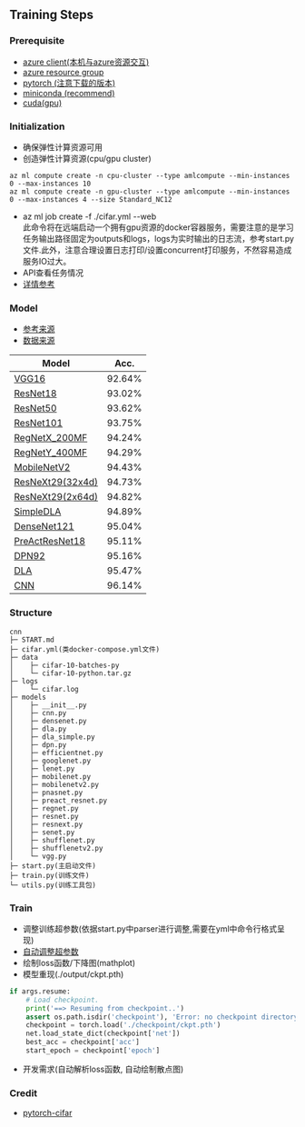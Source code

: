 ## Training Steps

### Prerequisite

- [azure client(本机与azure资源交互)](https://docs.microsoft.com/zh-cn/azure/machine-learning/how-to-configure-cli)
- [azure resource group](https://docs.microsoft.com/zh-cn/azure/machine-learning/how-to-train-cli)
- [pytorch (注意下载的版本)](https://pytorch.org/)
- [miniconda (recommend)](https://docs.conda.io/en/latest/miniconda.html)
- [cuda(gpu)](https://developer.nvidia.com/zh-cn/cuda-toolkit)

### Initialization

- 确保弹性计算资源可用
- 创造弹性计算资源(cpu/gpu cluster)

```commandline
az ml compute create -n cpu-cluster --type amlcompute --min-instances 0 --max-instances 10 
az ml compute create -n gpu-cluster --type amlcompute --min-instances 0 --max-instances 4 --size Standard_NC12
```

- az ml job create -f ./cifar.yml --web
  </br>
  此命令将在远端启动一个拥有gpu资源的docker容器服务，需要注意的是学习任务输出路径固定为outputs和logs，logs为实时输出的日志流，参考start.py文件.此外，注意合理设置日志打印/设置concurrent打印服务，不然容易造成服务IO过大。
- API查看任务情况
- [详情参考](https://docs.microsoft.com/zh-cn/azure/machine-learning/how-to-train-cli#prerequisites)

### Model
- [参考来源](https://github.com/kuangliu/pytorch-cifar)
- [数据来源](http://www.cs.toronto.edu/~kriz/learning-features-2009-TR.pdf)

| Model             | Acc.        |
| ---------------------- | ------------------------ |
| [VGG16](https://arxiv.org/abs/1409.1556)              | 92.64%      |
| [ResNet18](https://arxiv.org/abs/1512.03385)          | 93.02%      |
| [ResNet50](https://arxiv.org/abs/1512.03385)          | 93.62%      |
| [ResNet101](https://arxiv.org/abs/1512.03385)         | 93.75%      |
| [RegNetX_200MF](https://arxiv.org/abs/2003.13678)     | 94.24%      |
| [RegNetY_400MF](https://arxiv.org/abs/2003.13678)     | 94.29%      |
| [MobileNetV2](https://arxiv.org/abs/1801.04381)       | 94.43%      |
| [ResNeXt29(32x4d)](https://arxiv.org/abs/1611.05431)  | 94.73%      |
| [ResNeXt29(2x64d)](https://arxiv.org/abs/1611.05431)  | 94.82%      |
| [SimpleDLA](https://arxiv.org/abs/1707.064)           | 94.89%      |
| [DenseNet121](https://arxiv.org/abs/1608.06993)       | 95.04%      |
| [PreActResNet18](https://arxiv.org/abs/1603.05027)    | 95.11%      |
| [DPN92](https://arxiv.org/abs/1707.01629)             | 95.16%      |
| [DLA](https://arxiv.org/pdf/1707.06484.pdf)           | 95.47%      |
| [CNN](http://cogprints.org/5869/1/cnn_tutorial.pdf)   | 96.14%      |
  

### Structure

```
cnn
├─ START.md
├─ cifar.yml(类docker-compose.yml文件)
├─ data
│    ├─ cifar-10-batches-py
│    └─ cifar-10-python.tar.gz
├─ logs
│    └─ cifar.log
├─ models
│    ├─ __init__.py
│    ├─ cnn.py
│    ├─ densenet.py
│    ├─ dla.py
│    ├─ dla_simple.py
│    ├─ dpn.py
│    ├─ efficientnet.py
│    ├─ googlenet.py
│    ├─ lenet.py
│    ├─ mobilenet.py
│    ├─ mobilenetv2.py
│    ├─ pnasnet.py
│    ├─ preact_resnet.py
│    ├─ regnet.py
│    ├─ resnet.py
│    ├─ resnext.py
│    ├─ senet.py
│    ├─ shufflenet.py
│    ├─ shufflenetv2.py
│    └─ vgg.py
├─ start.py(主启动文件)
├─ train.py(训练文件)
└─ utils.py(训练工具包)
```

### Train

- 调整训练超参数(依据start.py中parser进行调整,需要在yml中命令行格式呈现)
- [自动调整超参数](https://docs.microsoft.com/zh-cn/azure/machine-learning/how-to-train-cli#prerequisites)
- 绘制loss函数/下降图(mathplot)
- 模型重现(./output/ckpt.pth)
```python
if args.resume:
    # Load checkpoint.
    print('==> Resuming from checkpoint..')
    assert os.path.isdir('checkpoint'), 'Error: no checkpoint directory found!'
    checkpoint = torch.load('./checkpoint/ckpt.pth')
    net.load_state_dict(checkpoint['net'])
    best_acc = checkpoint['acc']
    start_epoch = checkpoint['epoch']
```
- 开发需求(自动解析loss函数, 自动绘制散点图)
### Credit
- [pytorch-cifar](https://github.com/kuangliu/pytorch-cifar)
